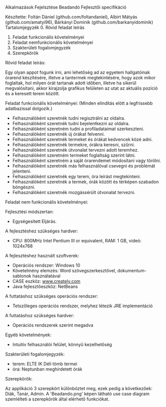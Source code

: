 Alkalmazások Fejelsztése Beadandó
Fejlesztői specifikáció

Készítette: Foltán Dániel (github.com/foltandaniel), Albirt Mátyás (github.com/amatyi96), Bárkányi Dominik (github.com/barkanyidominik)
 
Tartalomjegyzék
0.  Rövid feladat leírás
1.	Feladat funkcionális követelményei
2.	Feladat nemfunkcionális követelményei
3.	Szakterületi fogalomjegyzék
4.	Szerepkörök

Rövid feladat leírás:

Egy olyan appot fogunk írni, ami lehetőség ad az egyetem hallgatóinak órarend készítésére, illetve a tantermek megtekintésére, hogy azok mikor foglaltak, hol milyen órát tartanak adott időben, illetve ha sikerül megvalósítani, akkor kirajzolja grafikus felületen az utat az aktuális pozíció és a keresett terem között.


Feladat funkcionális követelményei: (Minden elindítás elött a legfrissebb adatbazissal dolgozik.)

  - Felhasználóként szeretnék tudni regisztrálni az oldalra.
  - Felhasználóként szeretnék tudni bejelentkezni az oldalra.
  - Felhasználóként szeretném tudni a profiladataimat szerkeszteni.
  - Felhasználóként szeretnék új órákat felvenni.
  - Felhasználóként szeretnék termeket és órákat kedvencek közé adni.
  - Felhasználóként szeretnék termekre, órákra keresni, szűrni.
  - Felhasználóként szeretnék útvonalat tervezni  adott teremhez.
  - Felhasználóként szeretném termeket foglaltság szerint látni.
  - Felhasználóként szeretném a saját órarendemet módosítani vagy törölni.
  - Felhasználóként szeretnék más felhasználóval csevegni és problémát jelenteni.
  - Felhasználóként szeretnék egy terem, óra leírást megtekinteni.
  - Felhasználóként szeretnék a termek, órák között és térképen szabadon böngészni.
  - Felhasználóként szeretnék mozgássérült útvonalat tervezni.


Feladat nem funkcionális követelményei:

Fejlesztési módszertan:

  - Egységesített Eljárás.

A fejlesztéshez szükséges hardver:

  - CPU: 800MHz Intel Pentium III or equivalent, RAM: 1 GB, videó: 1024x768

A fejlesztéshez használt szoftverek:

  - Operációs rendszer: Windows 10
  - Követelmény elemzés: Word szövegszerkesztővel, dokumentum-sablonok használatával
  - CASE eszköz: www.creately.com
  - Java fejlesztőeszköz: NetBeans

A futtatáshoz szükséges operációs rendszer:

  - Tetszőleges operációs rendszer, melyhez létezik JRE implementáció

A futtatáshoz szükséges hardver:

  - Operációs rendszerek szerint megadva

Egyéb követelmények:

  - Intuitív felhasználói felület, könnyű kezelhetőség


Szakterületi fogalomjegyzék:

  - terem: ELTE IK Déli tömb termei
  - óra: Neptunban meghírdetett órák 

Szerepkörök:

Az applikáció 3 szerepkört különböztet meg, ezek pedig a következőek: Diák, Tanár, Admin. A 'Beadando.png' képen látható use case diagram szemlélteti a szerepkörök által elérhető funkciókat.

